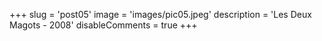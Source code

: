 +++
slug = 'post05'
image = 'images/pic05.jpeg'
description = 'Les Deux Magots - 2008'
disableComments = true
+++
